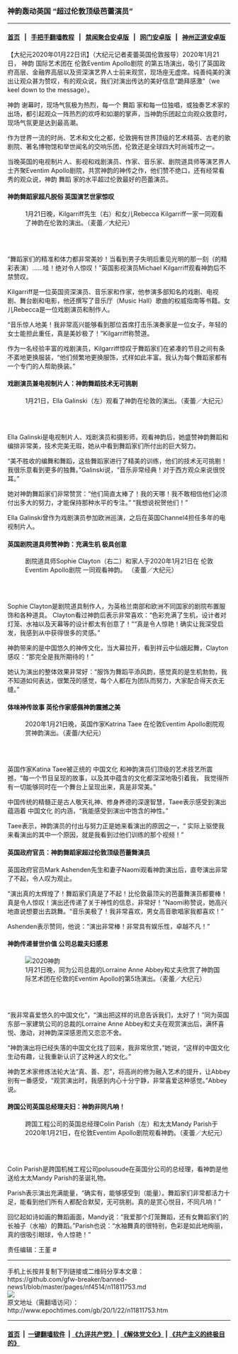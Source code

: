 ### 神韵轰动英国  “超过伦敦顶级芭蕾演员”
------------------------

#### [首页](https://github.com/gfw-breaker/banned-news1/blob/master/README.md) &nbsp;&nbsp;|&nbsp;&nbsp; [手把手翻墙教程](https://github.com/gfw-breaker/guides/wiki) &nbsp;&nbsp;|&nbsp;&nbsp; [禁闻聚合安卓版](https://github.com/gfw-breaker/bn-android) &nbsp;&nbsp;|&nbsp;&nbsp; [网门安卓版](https://github.com/oGate2/oGate) &nbsp;&nbsp;|&nbsp;&nbsp; [神州正道安卓版](https://github.com/SzzdOgate/update) 



<div><p>
 【大纪元2020年01月22日讯】（大纪元记者麦蕾英国伦敦报导）2020年1月21日，
 <ok href="http://www.epochtimes.com/gb/tag/%E7%A5%9E%E9%9F%B5.html">
  神韵
 </ok>
 国际艺术团在
 <ok href="http://www.epochtimes.com/gb/tag/%E4%BC%A6%E6%95%A6eventim-apollo%E5%89%A7%E9%99%A2.html">
  伦敦Eventim Apollo剧院
 </ok>
 的第五场演出，吸引了英国政府高层、金融界高层以及资深演艺界人士前来观赏，现场座无虚席。纯善纯美的演出让观众甚为赞叹，有的观众说，我们对演出传达的美好信息“跪拜感激”（we keel down to the message）。
</p>
<p>
 <ok href="http://www.epochtimes.com/gb/tag/%E7%A5%9E%E9%9F%B5.html">
  神韵
 </ok>
 谢幕时，现场气氛极为热烈，每一个
 <ok href="http://www.epochtimes.com/gb/tag/%E8%88%9E%E8%B9%88.html">
  舞蹈
 </ok>
 家和每一位独唱，或独奏艺术家的出场，都引起观众一阵热烈的欢呼和如潮的掌声，当神韵乐团起立向观众致意时，现场气氛更是达到最高潮。
</p>
<p>
 作为世界一流的时尚、艺术和文化之都，伦敦拥有世界顶级的艺术精英、古老的歌剧院、著名博物馆和举世闻名的交响乐团，伦敦还是全球四大时尚城市之一。
</p>
<p>
 当晚英国的电视制片人、影视和戏剧演员、作家、音乐家、剧院道具师等演艺界人士齐聚Eventim Apollo剧院，共赏神韵的神传之作，他们赞不绝口，还有经常看秀的观众说，神韵
 <ok href="http://www.epochtimes.com/gb/tag/%E8%88%9E%E8%B9%88.html">
  舞蹈
 </ok>
 家的水平超过伦敦最好的芭蕾演员。
</p>
<h4>
 神韵舞蹈家超凡脱俗 英国演艺世家惊叹
</h4>
<figure class="wp-caption aligncenter" id="attachment_11811772" style="width: 450px">
 <ok href="http://i.epochtimes.com/assets/uploads/2020/01/2001211751132124.jpg">
  <img alt="" class="wp-image-11811772 size-medium" src="http://i.epochtimes.com/assets/uploads/2020/01/2001211751132124-450x300.jpg"/>
 </ok>
 <br/><figcaption class="wp-caption-text">
  1月21日晚，Kilgarriff先生（右）和女儿Rebecca Kilgarriff一家一同观看了神韵在伦敦的演出。（麦蕾／大纪元）
 </figcaption><br/>
</figure><br/>
<p>
 “舞蹈家们的精准和体力都非常美妙！当看到男子失明后重见光明的那一刻（的精彩表演）……哇！绝对令人惊叹！”英国影视演员Michael Kilgarriff观看神韵后不禁赞叹。
</p>
<p>
 Kilgarriff是一位英国资深演员、音乐家和作家，他参演多部知名的戏剧、电视剧、舞台剧和电影，他还撰写了音乐厅（Music Hall）歌曲的权威指南等书籍。女儿Rebecca是一位戏剧演员和制作人。
</p>
<p>
 “音乐惊人地美！我非常高兴能够看到那位首席打击乐演奏家是一位女子，年轻的女士能担此重任，真是美妙极了！”Kilgarriff称赞道。
</p>
<p>
 作为一名经验丰富的戏剧演员，Kilgarriff惊叹于舞蹈家们在紧凑的节目之间有条不紊地更换服装，“他们频繁地更换服饰，式样如此丰富。我认为每个舞蹈家都有一个专门的人帮助换装。”
</p>
<h4>
 戏剧演员兼电视制片人：神韵舞蹈技术无可挑剔
</h4>
<figure class="wp-caption aligncenter" id="attachment_11811877" style="width: 450px">
 <img alt="" class="wp-image-11811877 size-medium" src="http://i.epochtimes.com/assets/uploads/2020/01/04-20100121-london-mary-TV-450x300.jpg"/>
 <br/><figcaption class="wp-caption-text">
  1月21日，Ella Galinski（左）观看了神韵在伦敦的演出。（麦蕾／大纪元）
 </figcaption><br/>
</figure><br/>
<p>
 Ella Galinski是电视制片人、戏剧演员和摄影师，观看神韵后，她盛赞神韵舞蹈和编排非常美，技术完美无瑕，她从中看到舞蹈家们所付出的巨大努力。
</p>
<p>
 “美不胜收的编舞和舞蹈，这些舞蹈家进行了精美的训练，他们的技术无可挑剔！ 我很乐意看到更多的独舞。”Galinski说，“音乐非常经典！对于西方观众来说很悦耳。”
</p>
<p>
 她对神韵舞蹈家们非常赞赏：“他们简直太棒了！我的天哪！我不敢相信他们必须付出多大的努力，才能保持那种水平的专注。” “我想说祝贺他们！”
</p>
<p>
 Ella Galinski曾作为戏剧演员参加欧洲巡演，之后在英国Channel4担任多年的电视制片人。
</p>
<h4>
 英国剧院道具师赞神韵：充满生机 极具创意
</h4>
<figure class="wp-caption aligncenter" id="attachment_11811743" style="width: 450px">
 <ok href="http://i.epochtimes.com/assets/uploads/2020/01/2001211751482124.jpg">
  <img alt="" class="wp-image-11811743 size-medium" src="http://i.epochtimes.com/assets/uploads/2020/01/2001211751482124-450x300.jpg"/>
 </ok>
 <br/><figcaption class="wp-caption-text">
  剧院道具师Sophie Clayton（右二）和家人于2020年1月21日在
  <ok href="http://www.epochtimes.com/gb/tag/%E4%BC%A6%E6%95%A6eventim-apollo%E5%89%A7%E9%99%A2.html">
   伦敦Eventim Apollo剧院
  </ok>
  一同观看神韵。 （麦蕾／大纪元）
 </figcaption><br/>
</figure><br/>
<p>
 Sophie Clayton是剧院道具制作人，为英格兰南部和欧洲不同国家的剧院布置服饰和各种道具。 Clayton看过神韵后表示非常喜欢：“色彩充满了生机，设计者对灯笼、水袖以及天幕等的设计都太有创意了！”“真是令人惊艳！确实让我深受启发，我感到从中获得很多的灵感。”
</p>
<p>
 神韵带来的是中国悠久的神传文化，当大幕拉开，看到祥云中仙娥起舞，Clayton感叹：“那完全是我所期待的！”
</p>
<p>
 她认为演出的整体效果非常好：“服饰为舞蹈平添风韵，感觉真的是生机勃勃，我不知道如何表达，很繁茂的感觉，每个人都在为团队而努力，大家配合得天衣无缝。”
</p>
<h4>
 体味神传故事 英伦作家感佩神韵震撼之美
</h4>
<figure class="wp-caption aligncenter" id="attachment_11811777" style="width: 450px">
 <ok href="http://i.epochtimes.com/assets/uploads/2020/01/2001211750542124.jpg">
  <img alt="" class="wp-image-11811777 size-medium" src="http://i.epochtimes.com/assets/uploads/2020/01/2001211750542124-450x300.jpg"/>
 </ok>
 <br/><figcaption class="wp-caption-text">
  2020年1月21日晚，英国作家Katrina Taee 在伦敦Eventim Apollo剧院观赏神韵演出。（麦蕾/大纪元）
 </figcaption><br/>
</figure><br/>
<p>
 英国作家Katina Taee被正统的
 <ok href="http://www.epochtimes.com/gb/tag/%E4%B8%AD%E5%9B%BD%E6%96%87%E5%8C%96.html">
  中国文化
 </ok>
 和神韵演员们顶级的艺术技艺所震撼，“每一个节目呈现的故事，以及其中蕴含的文化都深深地吸引着我， 我觉得所有一切能够同时在一个舞台上呈现出来，真是非常美。”
</p>
<p>
 中国传统的精髓正是古人敬天礼神、修身养德的深邃智慧，Taee表示感受到演出蕴涵着
 <ok href="http://www.epochtimes.com/gb/tag/%E4%B8%AD%E5%9B%BD%E6%96%87%E5%8C%96.html">
  中国文化
 </ok>
 的内涵，“我能感受到演出中饱含的神性。”
</p>
<p>
 Taee表示，神韵演员的付出与努力正是她来看演出的原因之一，“ 实际上驱使我来看演出的其中一个原因，就是我看到过他们训练的那个视频！”
</p>
<h4>
 英国政府官员：神韵舞蹈家超过伦敦顶级芭蕾舞演员
</h4>
<p>
 英国政府官员Mark Ashenden先生和妻子Naomi观看神韵演出后，直夸演出非常了不起，令人叹为观止。
</p>
<p>
 “演出真的太辉煌了！舞蹈家们真是了不起！比伦敦最顶尖的芭蕾舞演员都要棒！真是令人惊叹！演出还传递了关于神性的信息，非常好！”Naomi称赞说，她高兴地直说想要出去跳舞。“音乐美极了！我非常喜欢，男女高音歌唱家我都喜欢！”
</p>
<p>
 Ashenden表示赞同，他说：“演出非常棒！非常具有娱乐性，卓越不凡！”
</p>
<h4>
 神韵传递普世价值 公司总裁夫妇感恩
</h4>
<figure class="wp-caption aligncenter" id="attachment_11811562" style="width: 450px">
 <ok href="http://i.epochtimes.com/assets/uploads/2020/01/2001211751322124.jpg">
  <img alt="2020神韵" class="wp-image-11811562 size-medium" src="http://i.epochtimes.com/assets/uploads/2020/01/2001211751322124-450x300.jpg" title="2020神韵"/>
 </ok>
 <br/><figcaption class="wp-caption-text">
  1月21日晚，同为公司总裁的Lorraine Anne Abbey和丈夫欣赏了神韵国际艺术团在伦敦的Eventim Apollo的第5场演出。（麦蕾／大纪元）
 </figcaption><br/>
</figure><br/>
<p>
 “我非常喜爱悠久的中国文化”，“演出把这样的讯息告诉我们，太好了！”同为英国东部一家建筑公司的总裁的Lorraine Anne Abbey和丈夫在观赏演出后，满怀喜悦、激动，对神韵深深感恩而又恋恋不舍。
</p>
<p>
 “神韵演出将已经失落的中国文化找了回来，我非常欣赏，”她说，“这样的中国文化生动有趣，让我重新认识了这种迷人的文化。”
</p>
<p>
 神韵艺术家修炼法轮大法“真、善、忍”，将高尚的修为融入艺术的提升，让Abbey别有一番感受，“观赏演出时，我感到内心十分宁静，非常喜爱这种感觉。”Abbey说。
</p>
<h4>
 跨国公司英国总经理夫妇：神韵非同凡响！
</h4>
<figure class="wp-caption aligncenter" id="attachment_11811418" style="width: 450px">
 <ok href="http://i.epochtimes.com/assets/uploads/2020/01/2001211750452124.jpg">
  <img alt="" class="wp-image-11811418 size-medium" src="http://i.epochtimes.com/assets/uploads/2020/01/2001211750452124-450x300.jpg"/>
 </ok>
 <br/><figcaption class="wp-caption-text">
  跨国工程公司的英国总经理Colin Parish（左）和太太Mandy Parish于2020年1月21日，在伦敦Eventim Apollo剧院观看神韵。（麦蕾／大纪元）
 </figcaption><br/>
</figure><br/>
<p>
 Colin Parish是跨国机械工程公司polusoude在英国分公司的总经理，看神韵是他送给太太Mandy Parish的圣诞礼物。
</p>
<p>
 Parish表示演出充满能量，“确实有，能够感受到（能量）。舞蹈家们非常都活力十足，能看到他们所有人都配合默契，无可挑剔。真的是赏心悦目，不同凡响！”
</p>
<p>
 回忆起如诗如画的舞蹈画面，Mandy说：“我爱那个灯笼舞蹈，还有女舞蹈家们的长袖子（水袖）的舞蹈。”Parish也说：“水袖舞真的很特别，色彩是如此地绚丽，真的很吸引眼球，令人惊艳！”
</p>
<p>
 责任编辑：王堇 #
</p>
</div>
<hr/>
手机上长按并复制下列链接或二维码分享本文章：<br/>
https://github.com/gfw-breaker/banned-news1/blob/master/pages/nf4514/n11811753.md <br/>
<a href='https://github.com/gfw-breaker/banned-news1/blob/master/pages/nf4514/n11811753.md'><img src='https://github.com/gfw-breaker/banned-news1/blob/master/pages/nf4514/n11811753.md.png'/></a> <br/>
原文地址（需翻墙访问）：http://www.epochtimes.com/gb/20/1/22/n11811753.htm


------------------------
#### [首页](https://github.com/gfw-breaker/banned-news1/blob/master/README.md) &nbsp;|&nbsp; [一键翻墙软件](https://github.com/gfw-breaker/nogfw/blob/master/README.md) &nbsp;| [《九评共产党》](https://github.com/gfw-breaker/9ping.md/blob/master/README.md#九评之一评共产党是什么) | [《解体党文化》](https://github.com/gfw-breaker/jtdwh.md/blob/master/README.md) | [《共产主义的终极目的》](https://github.com/gfw-breaker/gczydzjmd.md/blob/master/README.md)


<img src='http://gfw-breaker.win/banned-news/pages/nf4514/n11811753.md' width='0px' height='0px'/>